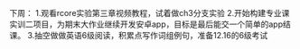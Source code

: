 下周：
1.观看rcore实验第三章视频教程，试着做ch3分支实验
2.开始构建专业课实训二项目，为期末大作业继续开发安卓app，目标是最后能交一个简单的app结课。
3.抽空做做英语6级阅读，积累点写作词组例句，准备12.16的6级考试

